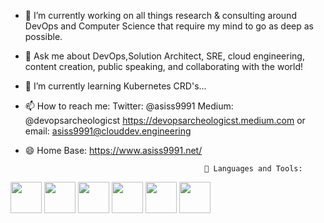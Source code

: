 - 🔭 I’m currently working on all things research & consulting around DevOps and Computer Science that require my mind to go as deep as possible.
- 💬 Ask me about DevOps,Solution Architect, SRE, cloud engineering, content creation, public speaking, and collaborating with the world!
- 🌱 I’m currently learning Kubernetes CRD's...
- 📫 How to reach me: Twitter: @asiss9991 Medium: @devopsarcheologicst https://devopsarcheologicst.medium.com or email: asiss9991@clouddev.engineering
- 😄 Home Base: https://www.asiss9991.net/

                                              🧰 Languages and Tools:
<img src='https://user-images.githubusercontent.com/79104684/165397024-f6d5a257-3bfa-4178-a15c-06799a7d2a72.png' width='50'> <img src='https://user-images.githubusercontent.com/79104684/165397054-4fa74fa4-ed44-4596-83f6-f5eefb71fcfd.png' width='50'> <img src='https://user-images.githubusercontent.com/79104684/165397079-9c8e9783-7ea9-45e6-8c42-0fe41920ba5a.png' width='50'> <img src='https://user-images.githubusercontent.com/79104684/165397126-56d67900-730c-414d-a2b7-8049e26cbcd0.png' width='50'> <img src='https://user-images.githubusercontent.com/79104684/165397157-68dfb9b2-85d2-4a70-aefd-ea10a7b2b9f8.png' width='50'> <img src='https://user-images.githubusercontent.com/79104684/165397330-3da6c652-79d3-428a-a81a-13ca96c3f375.png' width='50'>
